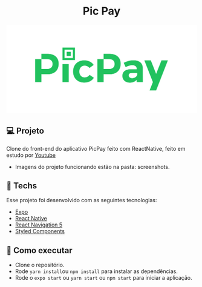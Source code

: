 <h1 align="center">Pic Pay</h1>
<img alt="PicPay React Native" title="Pic Pay" src=".github/logogit.png" />
<br>


## 💻 Projeto
Clone do front-end do aplicativo PicPay feito com ReactNative, feito em estudo por [Youtube](https://www.youtube.com/watch?v=0CraBZHejKI&ab_channel=MateusSilva)
<br>
- Imagens do projeto funcionando estão na pasta: screenshots.


## 🔨 Techs
Esse projeto foi desenvolvido com as seguintes tecnologias:
- [Expo](https://docs.expo.io/)
- [React Native](https://reactnative.dev/docs/getting-started)
- [React Navigation 5](https://reactnavigation.org/blog/2020/02/06/react-navigation-5.0/)
- [Styled Components](https://styled-components.com/docs/basics)


## 🚀 Como executar
- Clone o repositório.
- Rode `yarn install`ou `npm install` para instalar as dependências.
- Rode o `expo start` ou `yarn start` ou `npm start` para iniciar a aplicação.

